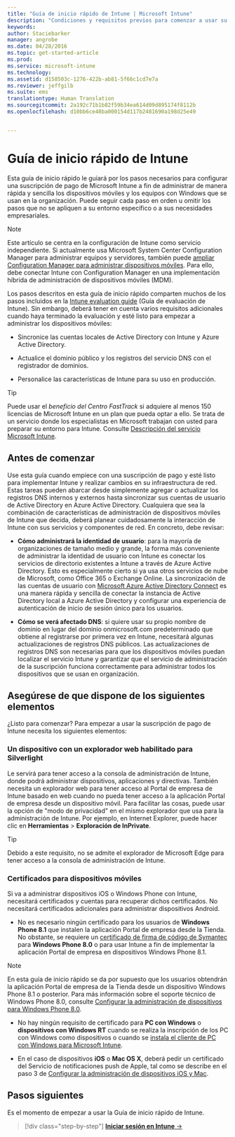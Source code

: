 ```yaml
---
title: "Guía de inicio rápido de Intune | Microsoft Intune"
description: "Condiciones y requisitos previos para comenzar a usar su suscripción de Intune"
keywords: 
author: Staciebarker
manager: angrobe
ms.date: 04/28/2016
ms.topic: get-started-article
ms.prod: 
ms.service: microsoft-intune
ms.technology: 
ms.assetid: d158503c-1276-422b-ab81-5f66c1cd7e7a
ms.reviewer: jeffgilb
ms.suite: ems
translationtype: Human Translation
ms.sourcegitcommit: 2a192c71b1b82f59b34ea614d09d895174f8112b
ms.openlocfilehash: d10bb6ce48ba000154d117b2481690a198d25e49


---
```



# Guía de inicio rápido de Intune
Esta guía de inicio rápido le guiará por los pasos necesarios para configurar una suscripción de pago de Microsoft Intune a fin de administrar de manera rápida y sencilla los dispositivos móviles y los equipos con Windows que se usan en la organización. Puede seguir cada paso en orden u omitir los pasos que no se apliquen a su entorno específico o a sus necesidades empresariales.

>[!NOTE]
>Este artículo se centra en la configuración de Intune como servicio independiente. Si actualmente usa Microsoft System Center Configuration Manager para administrar equipos y servidores, también puede [ampliar Configuration Manager para administrar dispositivos móviles](https://technet.microsoft.com/library/jj884158.aspx). Para ello, debe conectar Intune con Configuration Manager en una implementación híbrida de administración de dispositivos móviles (MDM).

Los pasos descritos en esta guía de inicio rápido comparten muchos de los pasos incluidos en la [Intune evaluation guide](/intune/understand-explore/get-started-with-a-30-day-trial-of-microsoft-intune) (Guía de evaluación de Intune). Sin embargo, deberá tener en cuenta varios requisitos adicionales cuando haya terminado la evaluación y esté listo para empezar a administrar los dispositivos móviles:

-   Sincronice las cuentas locales de Active Directory con Intune y Azure Active Directory.

-   Actualice el dominio público y los registros del servicio DNS con el registrador de dominios.

-   Personalice las características de Intune para su uso en producción.

>[!TIP]
>Puede usar el *beneficio del Centro FastTrack* si adquiere al menos 150 licencias de Microsoft Intune en un plan que pueda optar a ello. Se trata de un servicio donde los especialistas en Microsoft trabajan con usted para preparar su entorno para Intune. Consulte [Descripción del servicio Microsoft Intune](https://technet.microsoft.com/library/mt228265.aspx).


## Antes de comenzar
Use esta guía cuando empiece con una suscripción de pago y esté listo para implementar Intune y realizar cambios en su infraestructura de red. Estas tareas pueden abarcar desde simplemente agregar o actualizar los registros DNS internos y externos hasta sincronizar sus cuentas de usuario de Active Directory en Azure Active Directory. Cualquiera que sea la combinación de características de administración de dispositivos móviles de Intune que decida, deberá planear cuidadosamente la interacción de Intune con sus servicios y componentes de red. En concreto, debe revisar:

-   **Cómo administrará la identidad de usuario**: para la mayoría de organizaciones de tamaño medio y grande, la forma más conveniente de administrar la identidad de usuario con Intune es conectar los servicios de directorio existentes a Intune a través de Azure Active Directory. Esto es especialmente cierto si ya usa otros servicios de nube de Microsoft, como Office 365 o Exchange Online. La sincronización de las cuentas de usuario con [Microsoft Azure Active Directory Connect](https://www.microsoft.com/download/details.aspx?id=47594) es una manera rápida y sencilla de conectar la instancia de Active Directory local a Azure Active Directory y configurar una experiencia de autenticación de inicio de sesión único para los usuarios.

-   **Cómo se verá afectado DNS**: si quiere usar su propio nombre de dominio en lugar del dominio onmicrosoft.com predeterminado que obtiene al registrarse por primera vez en Intune, necesitará algunas actualizaciones de registros DNS públicos. Las actualizaciones de registros DNS son necesarias para que los dispositivos móviles puedan localizar el servicio Intune y garantizar que el servicio de administración de la suscripción funciona correctamente para administrar todos los dispositivos que se usan en organización.

## Asegúrese de que dispone de los siguientes elementos
¿Listo para comenzar? Para empezar a usar la suscripción de pago de Intune necesita los siguientes elementos:

### Un dispositivo con un explorador web habilitado para Silverlight
Le servirá para tener acceso a la consola de administración de Intune, donde podrá administrar dispositivos, aplicaciones y directivas. También necesita un explorador web para tener acceso al Portal de empresa de Intune basado en web cuando no pueda tener acceso a la aplicación Portal de empresa desde un dispositivo móvil. Para facilitar las cosas, puede usar la opción de "modo de privacidad" en el mismo explorador que usa para la administración de Intune. Por ejemplo, en Internet Explorer, puede hacer clic en **Herramientas** &gt; **Exploración de InPrivate**.

>[!TIP]
>Debido a este requisito, no se admite el explorador de Microsoft Edge para tener acceso a la consola de administración de Intune.


### Certificados para dispositivos móviles
Si va a administrar dispositivos iOS o Windows Phone con Intune, necesitará certificados y cuentas para recuperar dichos certificados. No necesitará certificados adicionales para administrar dispositivos Android.

- No es necesario ningún certificado para los usuarios de **Windows Phone 8.1** que instalen la aplicación Portal de empresa desde la Tienda. No obstante, se requiere un [certificado de firma de código de Symantec](https://products.websecurity.symantec.com/orders/enrollment/microsoftCert.do) para **Windows Phone 8.0** o para usar Intune a fin de implementar la aplicación Portal de empresa en dispositivos Windows Phone 8.1.

>[!NOTE]
>En esta guía de inicio rápido se da por supuesto que los usuarios obtendrán la aplicación Portal de empresa de la Tienda desde un dispositivo Windows Phone 8.1 o posterior. Para más información sobre el soporte técnico de Windows Phone 8.0, consulte [Configurar la administración de dispositivos para Windows Phone 8.0](/Intune/deploy-use/set-up-windows-phone-8.0-management-with-microsoft-intune).

- No hay ningún requisito de certificado para **PC con Windows** o **dispositivos con Windows RT** cuando se realiza la inscripción de los PC con Windows como dispositivos o cuando se [instala el cliente de PC con Windows para Microsoft Intune](/intune/deploy-use/install-the-windows-pc-client-with-microsoft-intune).

- En el caso de dispositivos **iOS** o **Mac OS X**, deberá pedir un certificado del Servicio de notificaciones push de Apple, tal como se describe en el paso 3 de [Configurar la administración de dispositivos iOS y Mac](/intune/deploy-use/set-up-ios-and-mac-management-with-microsoft-intune).

## Pasos siguientes
Es el momento de empezar a usar la Guía de inicio rápido de Intune.

>[!div class="step-by-step"]
[**Iniciar sesión en Intune** &rarr;](start-with-a-paid-subscription-to-microsoft-intune-step-1.md)



<!--HONumber=Jul16_HO4-->


